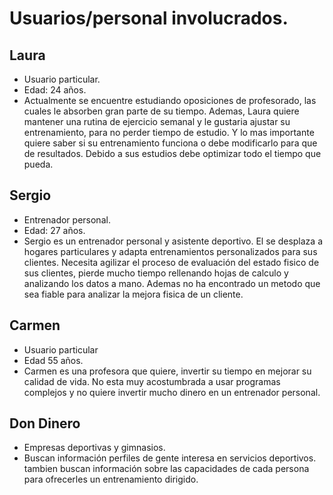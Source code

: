 # Usuarios/personal involucrados.

## Laura
- Usuario particular.
- Edad: 24 años.
- Actualmente se encuentre estudiando oposiciones de profesorado, las cuales le absorben gran parte de su tiempo. Ademas, Laura quiere mantener una rutina de ejercicio semanal y le gustaria ajustar su entrenamiento, para no perder tiempo de estudio. Y lo mas importante quiere saber si su entrenamiento funciona o debe modificarlo para que de resultados. Debido a sus estudios debe optimizar todo el tiempo que pueda.

## Sergio

- Entrenador personal.
- Edad: 27 años.
- Sergio es un entrenador personal y asistente deportivo. El se desplaza a hogares particulares y adapta entrenamientos personalizados para sus clientes. Necesita agilizar el proceso de evaluación del estado fisico de sus clientes, pierde mucho tiempo rellenando hojas de calculo y analizando los datos a mano.
Ademas no ha encontrado un metodo que sea fiable para analizar la mejora fisica de un cliente.

## Carmen

- Usuario particular
- Edad 55 años.
- Carmen es una profesora que quiere, invertir su tiempo en mejorar su calidad de vida. No esta muy acostumbrada a usar programas complejos y no quiere invertir mucho dinero en un entrenador personal.

## Don Dinero

- Empresas deportivas y gimnasios.
- Buscan información perfiles de gente interesa en servicios deportivos. tambien buscan información sobre las capacidades de cada persona para ofrecerles un entrenamiento dirigido.